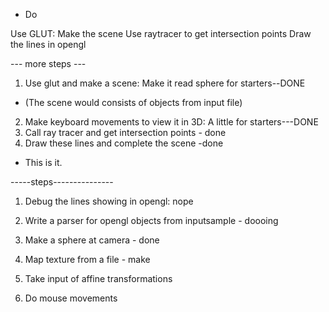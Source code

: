 - Do

Use GLUT: Make the scene
Use raytracer to get intersection points
Draw the lines in opengl


--- more steps ---
1. Use glut and make a scene: Make it read sphere for starters--DONE
- (The scene would consists of objects from input file) 
2. Make keyboard movements to view it in 3D: A little for starters---DONE
3. Call ray tracer and get intersection points - done
4. Draw these lines and complete the scene -done
- This is it.


-----steps---------------

1. Debug the lines showing in opengl: nope
2. Write a parser for opengl objects from inputsample - doooing
3. Make a sphere at camera - done

4. Map texture from a file - make
5. Take input of affine transformations

6. Do mouse movements